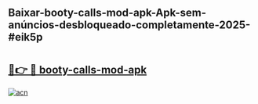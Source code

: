 ## Baixar-booty-calls-mod-apk-Apk-sem-anúncios-desbloqueado-completamente-2025-#eik5p

# <h2><a href="https://ainizakaria.my?title=booty-calls-mod-apk&ref=22M">🔗👉 🔴 booty-calls-mod-apk</a></h2>

[![acn](https://github.com/user-attachments/assets/0f9c940e-d8b0-45ae-aac7-cd30a18b3e1c)](https://ainizakaria.my?title=booty-calls-mod-apk&ref=22M)

